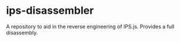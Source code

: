 # ips-disassembler
A repository to aid in the reverse engineering of IPS.js. Provides a full disassembly.
